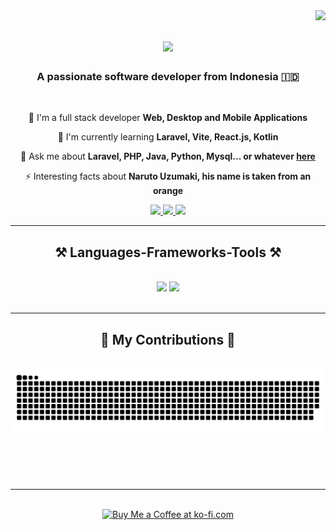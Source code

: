 <img align="right" src="https://visitor-badge.laobi.icu/badge?page_id=samms206" />

<h1 align="center">
    <img src="https://readme-typing-svg.herokuapp.com/?font=Righteous&size=35&center=true&vCenter=true&width=500&height=70&duration=4000&lines=Hi+There!+👋;+I'm+Sam!;" />
</h1>

<h3 align="center">A passionate software developer from Indonesia 🇮🇩</h3>

<br/>

<div align="center">
 
 🔭 I'm a full stack developer **Web, Desktop and Mobile Applications**
 
 🌱 I'm currently learning **Laravel, Vite, React.js, Kotlin**

💬 Ask me about **Laravel, PHP, Java, Python, Mysql... or whatever [here](https://github.com/Samms206)**

⚡ Interesting facts about **Naruto Uzumaki, his name is taken from an orange**

 </div>
 
<div align="center"> 
  <a href="mailto:samsx.hdx@gmail.com">
    <img src="https://img.shields.io/badge/Gmail-333333?style=for-the-badge&logo=gmail&logoColor=red" />
  </a>
  <a href="https://www.linkedin.com/in/samsul-hadi-721b67240/" target="_blank">
    <img src="https://img.shields.io/badge/LinkedIn-0077B5?style=for-the-badge&logo=linkedin&logoColor=white" target="_blank" />
  </a>
  <a href="http://samshd.framer.ai" target="_blank">
     <img src="https://img.shields.io/badge/Portfolio-FF5722?style=for-the-badge&logo=todoist&logoColor=white" target="_blank" /> <!-- sqlite, safari, google-chrome are other good icon options -->
  </a>
</div>

 <hr/>
 
<h2 align="center">⚒️ Languages-Frameworks-Tools ⚒️</h2>
<br/>
<div align="center">
    <img src="https://skillicons.dev/icons?i=laravel,vite,webflow,figma,react,bootstrap,vscode,androidstudio,github,git" />
    <img src="https://skillicons.dev/icons?i=java,kotlin,php,python,dart,html,css,javascript,mysql" /><br>
</div>

<br/>
<hr/>

<div align="center">
  <h2>🐍 My Contributions 🐍</h2>
  <br>
  <img alt="snake eating my contributions" src="https://raw.githubusercontent.com/samms206/samms206/output/github-contribution-grid-snake.svg" />
  
  <br/><br/><br/>
</div>
<!--  
<hr/>
<h2 align="center">⚡ Stats ⚡</h2>
<br>
<div align=center>
-->
<!-- 
  <img width=390 src="https://streak-stats.demolab.com/?user=samms206&count_private=true&theme=react&border_radius=10" alt="streak stats"/>
  <img width=390 src="https://github-readme-stats.vercel.app/api?username=samms206&count_private=true&show_icons=true&theme=react&rank_icon=github&border_radius=10" alt="readme stats" />
  <br/>
  <img width=325 align="center" src="https://github-readme-stats.vercel.app/api/top-langs/?username=samms206&hide=HTML&langs_count=8&layout=compact&theme=react&border_radius=10&size_weight=0.5&count_weight=0.5&exclude_repo=github-readme-stats" alt="top langs" />
</div>
-->
<!-- 
<br/><br/>
-->
<hr/>

<br/>

<div align="center">
<a href='https://ko-fi.com/samshd' target='_blank'><img height='64' style='border:0px;height:64px;' src='https://storage.ko-fi.com/cdn/kofi1.png?v=3' border='0' alt='Buy Me a Coffee at ko-fi.com' /></a>
</div>

<br/>
